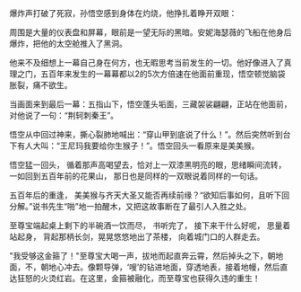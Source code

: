 爆炸声打破了死寂，孙悟空感到身体在灼烧，他挣扎着睁开双眼：

周围是大量的仪表盘和屏幕，眼前是一望无际的黑暗。安妮海瑟薇的飞船在他身后爆炸，把他的太空舱推入了黑洞。

他来不及细想上一幕自己身在何方，也无暇思考当前发生的一切。他好像进入了真理之门，五百年来发生的一幕幕都以2的5次方倍速在他面前重现，悟空顿觉脑袋胀裂，痛不欲生。

当画面来到最后一幕：五指山下，悟空蓬头垢面，三藏袈裟翩翩，正站在他面前，对他说了一句：“荆轲刺秦王”。

悟空从中回过神来，撕心裂肺地喊出：“穿山甲到底说了什么！”。然后突然听到台下有人大叫：“王尼玛我要给你生猴子！”。悟空回头一看原来是美美猴。

悟空猛一回头， 循着那声高喝望去，恰对上一双漆黑明亮的眼，思绪瞬间流转，一如回到五百年前的花果山， 那日也是同样的一双眼说着同样的一句话。

五百年后的重逢， 美美猴与齐天大圣又能否再续前缘？“欲知后事如何，且听下回分解。”说书先生“啪”地一拍醒木，又把这故事断在了最引人入胜之处。

至尊宝端起桌上剩下的半碗酒一饮而尽， 书听完了， 接下来干什么好呢， 思量着站起身， 背起那柄长剑，晃晃悠悠地出了茶楼， 向着城门口的人群走去。

"我受够这金箍了！"至尊宝大喝一声，拔地而起直奔云霄，然后掉头之下，朝地面，不，朝地心冲去。像颗导弹，‘嗖’的钻进地面，穿透地表，接着地幔，然后直达狂怒的火烫红岩。在这里，金箍被融化，而至尊宝也获得久违的重生！
